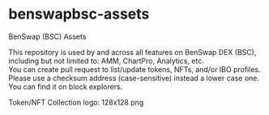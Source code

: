 # benswapbsc-assets
BenSwap (BSC) Assets

This repository is used by and across all features on BenSwap DEX (BSC), including but not limited to: AMM, ChartPro, Analytics, etc.<br/>
You can create pull request to list/update tokens, NFTs, and/or IBO profiles.<br/>
Please use a checksum address (case-sensitive) instead a lower case one. You can find it on block explorers.

Token/NFT Collection logo: 128x128 png<br/>
